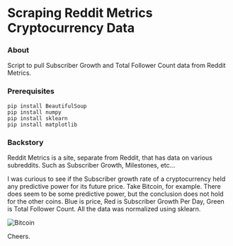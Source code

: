 # Scraping Reddit Metrics Cryptocurrency Data

### About
Script to pull Subscriber Growth and Total Follower Count data from Reddit Metrics.

### Prerequisites
```
pip install BeautifulSoup  
pip install numpy 
pip install sklearn 
pip install matplotlib 
```

### Backstory

Reddit Metrics is a site, separate from Reddit, that has data on various subreddits. Such as Subscriber Growth, Milestones, etc...

I was curious to see if the Subscriber growth rate of a cryptocurrency held any predictive power for its future price. Take Bitcoin, for example. There does seem to be some predictive power, but the conclusion does not hold for the other coins. Blue is price, Red is Subscriber Growth Per Day, Green is Total Follower Count. All the data was normalized using sklearn.

![Bitcoin](https://user-images.githubusercontent.com/32149087/34464985-01708d8a-ee67-11e7-8a4b-312590050574.png)

Cheers. 
